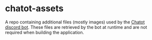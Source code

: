 # chatot-assets

A repo containing additional files (mostly images) used by the [Chatot discord bot](https://github.com/shinyfinder/chatot-smogon). These files are retrieved by the bot at runtime and are not required when building the application.
